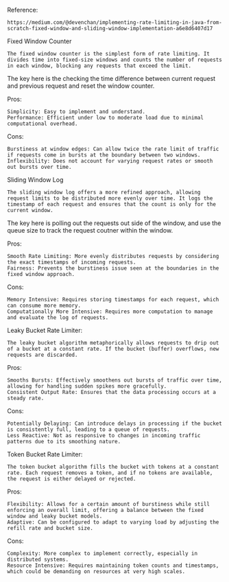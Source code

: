 Reference:

	https://medium.com/@devenchan/implementing-rate-limiting-in-java-from-scratch-fixed-window-and-sliding-window-implementation-a6e8d6407d17

Fixed Window Counter

	The fixed window counter is the simplest form of rate limiting. It divides time into fixed-size windows and counts the number of requests in each window, blocking any requests that exceed the limit.
	
The key here is the checking the time difference between current request and previous request and reset the window counter.

Pros:

	Simplicity: Easy to implement and understand.
	Performance: Efficient under low to moderate load due to minimal computational overhead.
Cons:

	Burstiness at window edges: Can allow twice the rate limit of traffic if requests come in bursts at the boundary between two windows.
	Inflexibility: Does not account for varying request rates or smooth out bursts over time.


Sliding Window Log

	The sliding window log offers a more refined approach, allowing request limits to be distributed more evenly over time. It logs the timestamp of each request and ensures that the count is only for the current window.

The key here is polling out the requests out side of the window, and use the queue size to track the request coutner within the window.

Pros:

	Smooth Rate Limiting: More evenly distributes requests by considering the exact timestamps of incoming requests.
	Fairness: Prevents the burstiness issue seen at the boundaries in the fixed window approach.
Cons:

	Memory Intensive: Requires storing timestamps for each request, which can consume more memory.
	Computationally More Intensive: Requires more computation to manage and evaluate the log of requests.

Leaky Bucket Rate Limiter:

	The leaky bucket algorithm metaphorically allows requests to drip out of a bucket at a constant rate. If the bucket (buffer) overflows, new requests are discarded.
Pros:

	Smooths Bursts: Effectively smoothens out bursts of traffic over time, allowing for handling sudden spikes more gracefully.
	Consistent Output Rate: Ensures that the data processing occurs at a steady rate.
Cons:

	Potentially Delaying: Can introduce delays in processing if the bucket is consistently full, leading to a queue of requests.
	Less Reactive: Not as responsive to changes in incoming traffic patterns due to its smoothing nature.


Token Bucket Rate Limiter:

	The token bucket algorithm fills the bucket with tokens at a constant rate. Each request removes a token, and if no tokens are available, the request is either delayed or rejected.
	
Pros:

	Flexibility: Allows for a certain amount of burstiness while still enforcing an overall limit, offering a balance between the fixed window and leaky bucket models.
	Adaptive: Can be configured to adapt to varying load by adjusting the refill rate and bucket size.
Cons:

	Complexity: More complex to implement correctly, especially in distributed systems.
	Resource Intensive: Requires maintaining token counts and timestamps, which could be demanding on resources at very high scales.
